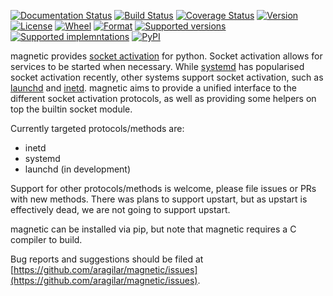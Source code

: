 [![Documentation Status](https://readthedocs.org/projects/magnetic/badge/?version=latest)](http://magnetic.readthedocs.org/en/latest/?badge=latest)
[![Build Status](https://travis-ci.org/aragilar/magnetic.svg?branch=master)](https://travis-ci.org/aragilar/magnetic)
[![Coverage Status](https://codecov.io/github/aragilar/magnetic/coverage.svg?branch=master)](https://codecov.io/github/aragilar/magnetic?branch=master)
[![Version](https://img.shields.io/pypi/v/magnetic.svg)](https://pypi.python.org/pypi/magnetic/)
[![License](https://img.shields.io/pypi/l/magnetic.svg)](https://pypi.python.org/pypi/magnetic/)
[![Wheel](https://img.shields.io/pypi/wheel/magnetic.svg)](https://pypi.python.org/pypi/magnetic/)
[![Format](https://img.shields.io/pypi/format/magnetic.svg)](https://pypi.python.org/pypi/magnetic/)
[![Supported versions](https://img.shields.io/pypi/pyversions/magnetic.svg)](https://pypi.python.org/pypi/magnetic/)
[![Supported implemntations](https://img.shields.io/pypi/implementation/magnetic.svg)](https://pypi.python.org/pypi/magnetic/)
[![PyPI](https://img.shields.io/pypi/status/magnetic.svg)](https://pypi.python.org/pypi/magnetic/)


magnetic provides
[socket activation](http://0pointer.de/blog/projects/socket-activation.html)
for python.
Socket activation allows for services to be started when necessary. While
[systemd](https://en.wikipedia.org/wiki/Systemd) has popularised socket
activation recently, other systems support socket activation, such as
[launchd](https://en.wikipedia.org/wiki/Launchd) and
[inetd](https://en.wikipedia.org/wiki/Inetd). magnetic aims to provide a unified
interface to the different socket activation protocols, as well as providing
some helpers on top the builtin socket module.

Currently targeted protocols/methods are:
 * inetd
 * systemd
 * launchd (in development)

Support for other protocols/methods is welcome, please file issues or PRs with
new methods. There was plans to support upstart, but as upstart is effectively
dead, we are not going to support upstart.

magnetic can be installed via pip, but note that magnetic requires a C compiler to
build.

Bug reports and suggestions should be filed at
[https://github.com/aragilar/magnetic/issues](https://github.com/aragilar/magnetic/issues).

